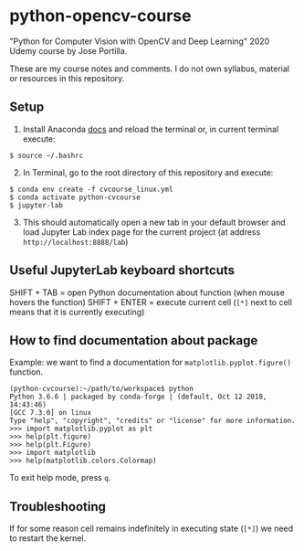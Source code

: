 # python-opencv-course
"Python for Computer Vision with OpenCV and Deep Learning" 2020 Udemy course by Jose Portilla.

These are my course notes and comments. I do not own syllabus, material or resources in this repository.

## Setup

1. Install Anaconda [docs](https://docs.anaconda.com/anaconda/install/) and reload the terminal or, in current terminal execute:

```
$ source ~/.bashrc
```

2. In Terminal, go to the root directory of this repository and execute:

```
$ conda env create -f cvcourse_linux.yml
$ conda activate python-cvcourse
$ jupyter-lab
```

3. This should automatically open a new tab in your default browser and load Jupyter Lab index page for the current project (at address `http://localhost:8888/lab`)

## Useful JupyterLab keyboard shortcuts

SHIFT + TAB = open Python documentation about function (when mouse hovers the function)
SHIFT + ENTER = execute current cell (`[*]` next to cell means that it is currently executing)

## How to find documentation about package


Example: we want to find a documentation for `matplotlib.pyplot.figure()` function.

```
(python-cvcourse):~/path/to/workspace$ python 
Python 3.6.6 | packaged by conda-forge | (default, Oct 12 2018, 14:43:46) 
[GCC 7.3.0] on linux
Type "help", "copyright", "credits" or "license" for more information.
>>> import matplotlib.pyplot as plt
>>> help(plt.figure)
>>> help(plt.Figure)
>>> import matplotlib
>>> help(matplotlib.colors.Colormap)
```

To exit help mode, press `q`.

## Troubleshooting

If for some reason cell remains indefinitely in executing state (`[*]`) we need to restart the kernel.